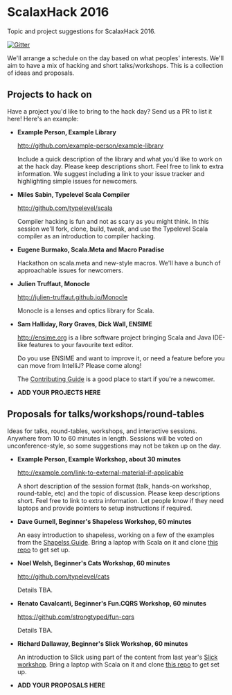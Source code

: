 # ScalaxHack 2016

Topic and project suggestions for ScalaxHack 2016.

[![Gitter](https://badges.gitter.im/underscoreio/scalaxhack-2016.svg)](https://gitter.im/underscoreio/scalaxhack-2016?utm_source=badge&utm_medium=badge&utm_campaign=pr-badge)

We'll arrange a schedule on the day based on what peoples' interests.
We'll aim to have a mix of hacking and short talks/workshops.
This is a collection of ideas and proposals.

## Projects to hack on

Have a project you'd like to bring to the hack day? 
Send us a PR to list it here! Here's an example:

- **Example Person, Example Library**

  http://github.com/example-person/example-library

  Include a quick description of the library 
  and what you'd like to work on at the hack day.
  Please keep descriptions short.
  Feel free to link to extra information.
  We suggest including a link to your issue tracker
  and highlighting simple issues for newcomers.

- **Miles Sabin, Typelevel Scala Compiler**

  http://github.com/typelevel/scala

  Compiler hacking is fun and not as scary as you might think.
  In this session we'll fork, clone, build, tweak, 
  and use the Typelevel Scala compiler 
  as an introduction to compiler hacking.

- **Eugene Burmako, Scala.Meta and Macro Paradise**

  Hackathon on scala.meta and new-style macros.
  We'll have a bunch of approachable issues for newcomers.

- **Julien Truffaut, Monocle**

  http://julien-truffaut.github.io/Monocle  
  
  Monocle is a lenses and optics library for Scala.

- **Sam Halliday, Rory Graves, Dick Wall, ENSIME**

  http://ensime.org is a libre software project bringing Scala and Java IDE-like features to your favourite text editor.
   
  Do you use ENSIME and want to improve it, or need a feature before you can move from IntelliJ? Please come along! 
   
  The [Contributing Guide](http://ensime.org/contributing) is a good place to start if you're a newcomer.
 
- **ADD YOUR PROJECTS HERE**

## Proposals for talks/workshops/round-tables

Ideas for talks, round-tables, workshops, and interactive sessions.
Anywhere from 10 to 60 minutes in length.
Sessions will be voted on unconference-style,
so some suggestions may not be taken up on the day.

- **Example Person, Example Workshop, about 30 minutes**

  http://example.com/link-to-external-material-if-applicable

  A short description of the session format
  (talk, hands-on workshop, round-table, etc)
  and the topic of discussion.
  Please keep descriptions short.
  Feel free to link to extra information.
  Let people know if they need laptops and
  provide pointers to setup instructions if required.
 
- **Dave Gurnell, Beginner's Shapeless Workshop, 60 minutes**

  An easy introduction to shapeless, 
  working on a few of the examples from the
  [Shapelss Guide](http://github.com/underscoreio/shapeless-guide).
  Bring a laptop with Scala on it and 
  clone [this repo](http://github.com/underscoreio/shapeless-guide-code) to get set up.

- **Noel Welsh, Beginner's Cats Workshop, 60 minutes**
 
  http://github.com/typelevel/cats

  Details TBA.

- **Renato Cavalcanti, Beginner's Fun.CQRS Workshop, 60 minutes**

  https://github.com/strongtyped/fun-cqrs

  Details TBA.

- **Richard Dallaway, Beginner's Slick Workshop, 60 minutes**

  An introduction to Slick using part of the content from last year's
  [Slick workshop](https://vimeo.com/148074461).
  Bring a laptop with Scala on it and 
  clone [this repo](http://github.com/underscoreio/essential-slick-code) to get set up.
 
- **ADD YOUR PROPOSALS HERE**
